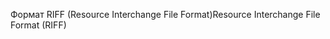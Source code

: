 <span data-ttu-id="96e67-101">Формат RIFF (Resource Interchange File Format)</span><span class="sxs-lookup"><span data-stu-id="96e67-101">Resource Interchange File Format (RIFF)</span></span>